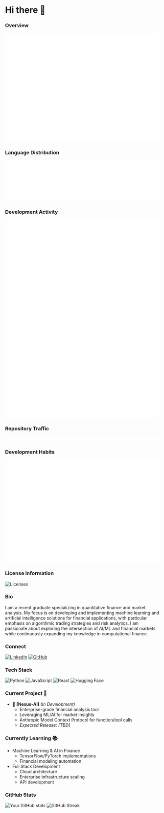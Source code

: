 # Hi there 👋

### Overview

![Repository Metrics](/docs/assets/images/metrics/github-metrics.svg)

### Language Distribution

![Languages](/docs/assets/images/metrics/metrics.languages.svg)

### Development Activity

![Activity](/docs/assets/images/metrics/metrics.activity.svg)

### Repository Traffic

![Traffic](/docs/assets/images/metrics/metrics.traffic.svg)

### Development Habits

![Habits](/docs/assets/images/metrics/metrics.habits.svg)

### License Information

![Licenses](/docs/assets/images/metrics/metrics.licenses.svg)

### Bio

I am a recent graduate specializing in quantitative finance and market analysis. My focus is on developing and implementing machine learning and artificial intelligence solutions for financial applications, with particular emphasis on algorithmic trading strategies and risk analytics. I am passionate about exploring the intersection of AI/ML and financial markets while continuously expanding my knowledge in computational finance.

### Connect

[![LinkedIn](https://img.shields.io/badge/LinkedIn-0077B5?style=for-the-badge&logo=linkedin&logoColor=white)](https://www.linkedin.com/in/andrewturner0505/)
[![GitHub](https://img.shields.io/badge/GitHub-100000?style=for-the-badge&logo=github&logoColor=white)](https://github.com/Yungshween)

### Tech Stack

![Python](https://img.shields.io/badge/Python-3776AB?style=for-the-badge&logo=python&logoColor=white)
![JavaScript](https://img.shields.io/badge/JavaScript-F7DF1E?style=for-the-badge&logo=javascript&logoColor=black)
![React](https://img.shields.io/badge/React-20232A?style=for-the-badge&logo=react&logoColor=61DAFB)
![Hugging Face](https://img.shields.io/badge/Hugging%20Face-FFD21E?style=for-the-badge&logo=huggingface&logoColor=black)

### Current Project 🚧

- 🔨 **[Nexus-AI]** _(In Development)_
  - Enterprise-grade financial analysis tool
  - Leveraging ML/AI for market insights
  - Anthropic Model Context Protocol for function/tool calls
  - _Expected Release: [TBD]_

### Currently Learning 📚

- Machine Learning & AI in Finance
  - TensorFlow/PyTorch implementations
  - Financial modeling automation
- Full Stack Development
  - Cloud architecture
  - Enterprise infrastructure scaling
  - API development

### GitHub Stats

![Your GitHub stats](https://github-readme-stats.vercel.app/api?username=Yungshween&show_icons=true&theme=radical)
![GitHub Streak](https://github-readme-streak-stats.herokuapp.com/?user=Yungshween&theme=radical)
